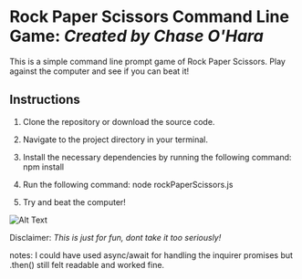 # Rock Paper Scissors Command Line Game: _Created by Chase O'Hara_

This is a simple command line prompt game of Rock Paper Scissors. Play against the computer and see if you can beat it!

## Instructions

1. Clone the repository or download the source code.

2. Navigate to the project directory in your terminal.

3. Install the necessary dependencies by running the following command:
   npm install

4. Run the following command: node rockPaperScissors.js

5. Try and beat the computer!

![Alt Text](images/rockpaperscrissors.png)

Disclaimer:
_This is just for fun, dont take it too seriously!_

notes: I could have used async/await for handling the inquirer promises but .then() still felt readable and worked fine.

